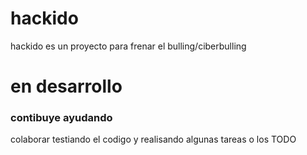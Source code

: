 # hackido
hackido es un proyecto para frenar el bulling/ciberbulling
# en desarrollo

### contibuye ayudando

colaborar testiando el codigo y realisando algunas tareas o los TODO   
